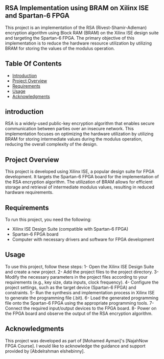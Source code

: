 ## RSA Implementation using BRAM on Xilinx ISE and Spartan-6 FPGA
This project is an implementation of the RSA (Rivest-Shamir-Adleman) encryption algorithm using Block RAM (BRAM) on the Xilinx ISE design suite and targeting the Spartan-6 FPGA. The primary objective of this implementation is to reduce the hardware resource utilization by utilizing BRAM for storing the values of the modulus operation.
## Table Of Contents
 - [Introduction](#introduction)
 - [Project Overview](#Project-Overview)
 - [Requirements](#Requirements)
 - [Usage](#Usage)
 - [Acknowledgments](#Acknowledgments)
## introduction
RSA is a widely-used public-key encryption algorithm that enables secure communication between parties over an insecure network. This implementation focuses on optimizing the hardware utilization by utilizing BRAM for storing intermediate values during the modulus operation, reducing the overall complexity of the design.
## Project Overview
This project is developed using Xilinx ISE, a popular design suite for FPGA development. It targets the Spartan-6 FPGA board for the implementation of the RSA encryption algorithm. The utilization of BRAM allows for efficient storage and retrieval of intermediate modulus values, resulting in reduced hardware requirements.
## Requirements
To run this project, you need the following:

 - Xilinx ISE Design Suite (compatible with Spartan-6 FPGA)
 - Spartan-6 FPGA board
 - Computer with necessary drivers and software for FPGA development
## Usage
To use this project, follow these steps:
 1- Open the Xilinx ISE Design Suite and create a new project.
 2- Add the project files to the project directory.
 3- Modify the necessary parameters in the project files according to your requirements (e.g., key size, data inputs, clock frequency).
 4- Configure the project settings, such as the target device (Spartan-6 FPGA) and constraints.
 5- Run the synthesis and implementation process in Xilinx ISE to generate the programming file (.bit).
 6- Load the generated programming file onto the Spartan-6 FPGA using the appropriate programming tools.
 7- Connect the required input/output devices to the FPGA board.
 8- Power on the FPGA board and observe the output of the RSA encryption algorithm.
## Acknowledgments
This project was developed as part of [Mohamed Ayman]'s [NajahNow FPGA Course]. I would like to acknowledge the guidance and support provided by [Abdelrahman elshebinny].
